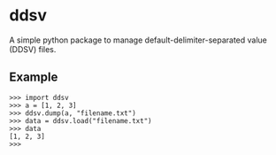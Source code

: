 # ddsv
A simple python package to manage default-delimiter-separated value (DDSV) files. 

## Example
```
>>> import ddsv
>>> a = [1, 2, 3]
>>> ddsv.dump(a, "filename.txt")
>>> data = ddsv.load("filename.txt")
>>> data
[1, 2, 3]
>>>
```
